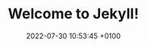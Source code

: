 ---
layout: account
title:  "Welcome to Jekyll!"
date:   2022-07-30 10:53:45 +0100
permalink: /account/
categories: blog
---